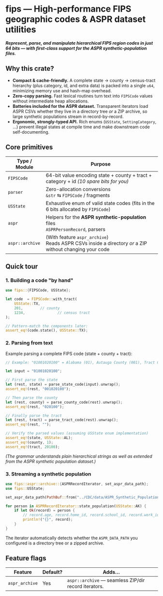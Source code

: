 # fips — High-performance FIPS geographic codes & ASPR dataset utilities

***Represent, parse, and manipulate hierarchical FIPS region codes in just 64 bits ― with first-class support for the ASPR synthetic-population files.***

## Why this crate?

* **Compact & cache-friendly.** A complete state → county → census-tract hierarchy (plus category, id, and extra data) is packed into a single `u64`, minimizing memory use and hash-map overhead.
* **Zero-copy parsing.** Fast lexical routines turn text into `FIPSCode` values without intermediate heap allocations.
* **Batteries included for the ASPR dataset.** Transparent iterators load ASPR CSVs whether they live in a directory tree *or* a ZIP archive, so large synthetic populations stream in record-by-record.
* **Ergonomic, strongly-typed API.** Rich enums (`USState`, `SettingCategory`, …) prevent illegal states at compile time and make downstream code self-documenting.

## Core primitives

| Type / Module   | Purpose                                                      |
| --------------- | ------------------------------------------------------------ |
| `FIPSCode`      | 64-bit value encoding state + county + tract + category + id *(10 spare bits for you)* |
| `parser`        | Zero-allocation conversions <br/>`&str` ⇆ `FIPSCode` / fragments |
| `USState`       | Exhaustive enum of valid state codes (fits in the 6 bits allocated by `FIPSCode`) |
| `aspr`          | Helpers for the **ASPR synthetic-population** files <br/>`ASPRPersonRecord`, parsers |
| `aspr::archive` | (With feature `aspr_archive`) <br/>Reads ASPR CSVs inside a directory *or* a ZIP without changing your code |

## Quick tour

### 1. Building a code "by hand"

```rust
use fips::{FIPSCode, USState};

let code  = FIPSCode::with_tract(
    USState::TX,
    201,        // county
    1234,				// census tract
);

// Pattern-match the components later:
assert_eq!(code.state(), USState::TX);
```

### **2. Parsing from text**

Example parsing a complete FIPS code (state + county + tract):

```rust
// Example: "01001020100" = Alabama (01), Autauga County (001), Tract 020100

let input = "01001020100";

// First parse the state
let (rest, state) = parse_state_code(input).unwrap();
assert_eq!(rest, "001020100");

// Then parse the county
let (rest, county) = parse_county_code(rest).unwrap();
assert_eq!(rest, "020100");

// Finally parse the tract
let (rest, tract) = parse_tract_code(rest).unwrap();
assert_eq!(rest, "");

// Verify the parsed values (assuming USState enum implementation)
assert_eq!(state, USState::AL);
assert_eq!(county, 1);
assert_eq!(tract, 20100);
```

*(The grammar understands plain hierarchical strings as well as extended from the ASPR synthetic population dataset.)*

### 3. Streaming a synthetic population

```rust
use fips::aspr::archive::{ASPRRecordIterator, set_aspr_data_path};
use fips::USState;

set_aspr_data_path(PathBuf::from("../CDC/data/ASPR_Synthetic_Population.zip"));

for person in ASPRRecordIterator::state_population(USState::AK) {
    if let Ok(record) = person {
        // record.age, record.home_id, record.school_id, record.work_id …
        println!("{}", record);
    }
}
```

The iterator automatically detects whether the `ASPR_DATA_PATH` you configured is a directory tree or a zipped archive.

## Feature flags

| **Feature**    | **Default?** | **Adds…**                                            |
| -------------- | ------------ | ---------------------------------------------------- |
| `aspr_archive` | Yes          | `aspr::archive` — seamless ZIP/dir record iterators. |



